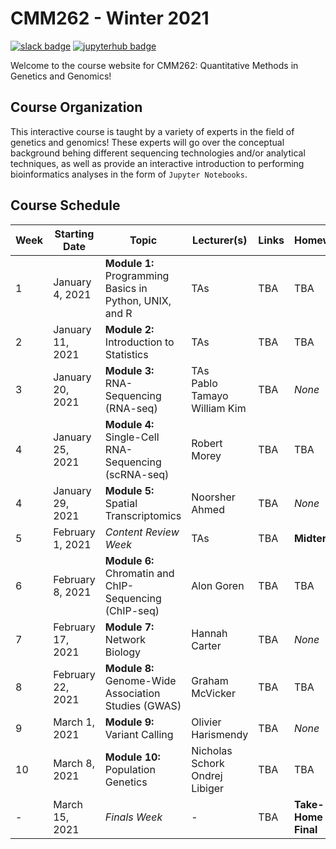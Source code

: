 # CMM262 - Winter 2021

[![slack badge](https://img.shields.io/badge/Join%20Slack-blueviolet?style=for-the-badge&logo=slack)](https://join.slack.com/t/cmm262-2021/shared_invite/zt-kr17r6m8-OvVlp4Ys66JPjqeP3bmDHg) [![jupyterhub badge](https://img.shields.io/badge/Login%20to%20JupyterHub-grey?style=for-the-badge&logo=jupyter)](https://datahub.ucsd.edu/hub/login)

Welcome to the course website for CMM262: Quantitative Methods in Genetics and Genomics! 

## Course Organization

This interactive course is taught by a variety of experts in the field of genetics and genomics! These experts will go over the conceptual background behing different sequencing technologies and/or analytical techniques, as well as provide an interactive introduction to performing bioinformatics analyses in the form of `Jupyter Notebooks`. 

## Course Schedule 

| Week | Starting Date     | Topic                                                   | Lecturer(s)                        | Links | Homework            |
|------|-------------------|---------------------------------------------------------|------------------------------------|-------|---------------------|
| 1    | January 4, 2021   | **Module 1:** Programming Basics in Python, UNIX, and R | TAs                                | TBA   | TBA                 |
| 2    | January 11, 2021  | **Module 2:** Introduction to Statistics                | TAs                                | TBA   | TBA                 |
| 3    | January 20, 2021  | **Module 3:** RNA-Sequencing (RNA-seq)                  | TAs<br>Pablo Tamayo<br>William Kim | TBA   | *None*              |
| 4    | January 25, 2021  | **Module 4:** Single-Cell RNA-Sequencing (scRNA-seq)    | Robert Morey                       | TBA   | TBA                 |
| 4    | January 29, 2021  | **Module 5:** Spatial Transcriptomics                   | Noorsher Ahmed                     | TBA   | *None*              |
| 5    | February 1, 2021  | <i>Content Review Week</i>                              | TAs                                | TBA   | **Midterm**         |
| 6    | February 8, 2021  | **Module 6:** Chromatin and ChIP-Sequencing (ChIP-seq)  | Alon Goren                         | TBA   | TBA                 |
| 7    | February 17, 2021 | **Module 7:** Network Biology                           | Hannah Carter                      | TBA   | *None*              |
| 8    | February 22, 2021 | **Module 8:** Genome-Wide Association Studies (GWAS)    | Graham McVicker                    | TBA   | TBA                 |
| 9    | March 1, 2021     | **Module 9:** Variant Calling                           | Olivier Harismendy                 | TBA   | *None*              |
| 10   | March 8, 2021     | **Module 10:** Population Genetics                      | Nicholas Schork<br>Ondrej Libiger  | TBA   | TBA                 |
| -    | March 15, 2021    | <i>Finals Week</i>                                      | -                                  | TBA   | **Take-Home Final** |
